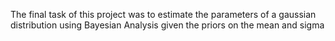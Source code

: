 The final task of this project was to estimate the parameters of a gaussian distribution using Bayesian Analysis given the priors on the mean and sigma
